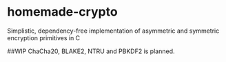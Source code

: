 # homemade-crypto
Simplistic, dependency-free implementation of asymmetric and symmetric encryption primitives in C

##WIP
ChaCha20, BLAKE2, NTRU and PBKDF2 is planned.